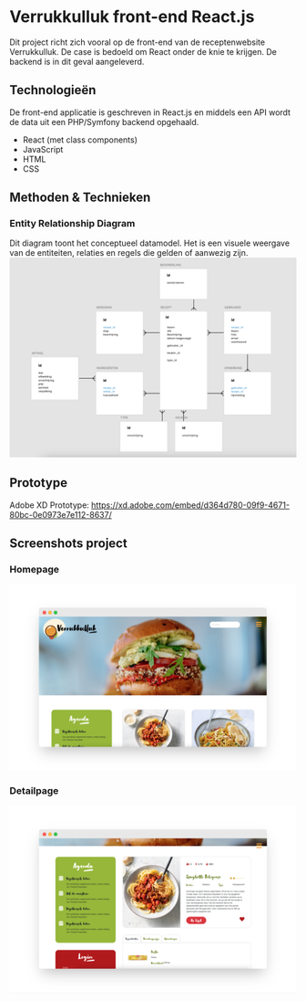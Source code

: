 # Verrukkulluk front-end React.js

Dit project richt zich vooral op de front-end van de receptenwebsite Verrukkulluk. De case is bedoeld om React onder de knie te krijgen. De backend is in dit geval aangeleverd.

## Technologieën

De front-end applicatie is geschreven in React.js en middels een API wordt de data uit een PHP/Symfony backend opgehaald.

* React (met class components)
* JavaScript
* HTML
* CSS

## Methoden & Technieken

### Entity Relationship Diagram
Dit diagram toont het conceptueel datamodel. Het is een visuele weergave van de entiteiten, relaties en regels die gelden of aanwezig zijn.
<img src="src/assets/img/ERD-verrukkulluk.png" alt="ERD-verrukkulluk"/>

## Prototype
Adobe XD Prototype: https://xd.adobe.com/embed/d364d780-09f9-4671-80bc-0e0973e7e112-8637/ 

## Screenshots project
### Homepage
<img src="src/assets/img/mockup-verrukkulluk-1.png"/>

### Detailpage
<img src="src/assets/img/mockup-verrukkulluk-2.png"/>

